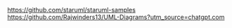 https://github.com/staruml/staruml-samples
<br>
https://github.com/Rajwinders13/UML-Diagrams?utm_source=chatgpt.com
